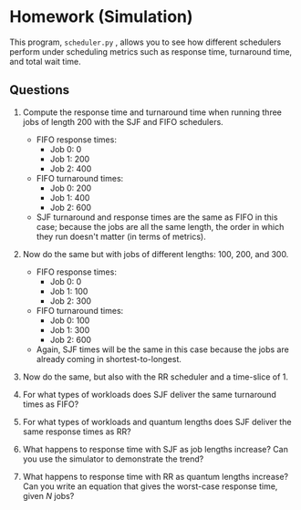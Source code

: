 # Homework (Simulation)

This program, `scheduler.py` , allows you to see how different schedulers perform under scheduling metrics such as response time, turnaround time, and total wait time.

## Questions

1) Compute the response time and turnaround time when running three jobs of length 200 with the SJF and FIFO schedulers.

    - FIFO response times:
        - Job 0: 0
        - Job 1: 200
        - Job 2: 400
    - FIFO turnaround times:
        - Job 0: 200
        - Job 1: 400
        - Job 2: 600
    - SJF turnaround and response times are the same as FIFO in this case; because the jobs are all the same length, the order in which they run doesn't matter (in terms of metrics).

2) Now do the same but with jobs of different lengths: 100, 200, and 300.

    - FIFO response times:
        - Job 0: 0
        - Job 1: 100
        - Job 2: 300
    - FIFO turnaround times:
        - Job 0: 100
        - Job 1: 300
        - Job 2: 600
    - Again, SJF times will be the same in this case because the jobs are already coming in shortest-to-longest.

3) Now do the same, but also with the RR scheduler and a time-slice of 1.

4) For what types of workloads does SJF deliver the same turnaround times as FIFO?

5) For what types of workloads and quantum lengths does SJF deliver the same response times as RR?

6) What happens to response time with SJF as job lengths increase? Can you use the simulator to demonstrate the trend?

7) What happens to response time with RR as quantum lengths increase? Can you write an equation that gives the worst-case response time, given *N* jobs?
